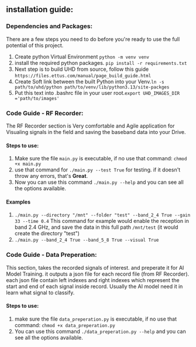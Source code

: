 ## installation guide:
### Dependencies and Packages:
There are a few steps you need to do before you're ready to use the full potential of this project.
1. Create python Virtual Environment `python -m venv venv`
2. install the required python packages. `pip install -r requirements.txt` 
3. Next step is to build UHD from source, follow this guide `https://files.ettus.com/manual/page_build_guide.html`
4. Create Soft link between the built Python into your Venv.`ln -s path/to/uhd/python path/to/venv/lib/python3.13/site-packges`
5. Put this text into .bashrc file in your user root.`export UHD_IMAGES_DIR ='path/to/images'`  
### Code Guide - RF Recorder:
The RF Recorder section is Very comfortable and Agile application for Visualing signals in the field and saving the baseband data into your Drive.
#### Steps to use:
1. Make sure the file `main.py` is executable, if no use that command: `chmod +x main.py`
2. use that command for `./main.py --test True` for testing.
if it doesn't throw any errors, that's **Great**.
3. Now you can use this command `./main.py --help` and you can see all the options available.
#### Examples
1. `./main.py --directory "/mnt" --folder "test" --band_2_4 True --gain 33 --time 0.4`
This command for example would enable the reception in band 2.4 GHz, and save the data in this full path `/mnt/test` (it would create the directory "test") 
2. `./main.py --band_2_4 True --band_5_8 True --visual True`
### Code Guide - Data Preperation:
This section, takes the recorded signals of interest. and preperate it for AI Model Training. it outputs a json file for each record file (from RF Recorder). each json file contain left indexes and right indexes which represent the start and end of each signal inside record. Usually the AI model need it in learn what signal to classify.

#### Steps to use:
1. make sure the file `data_preperation.py` is executable, if no use that command: `chmod +x data_preperation.py`
2. You can use this command `./data_preperation.py --help` and you can see all the options available.



